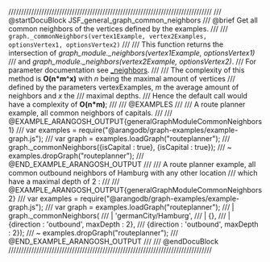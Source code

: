 ////////////////////////////////////////////////////////////////////////////////
/// @startDocuBlock JSF_general_graph_common_neighbors
/// @brief Get all common neighbors of the vertices defined by the examples.
///
/// `graph._commonNeighbors(vertex1Example, vertex2Examples, optionsVertex1, optionsVertex2)`
///
/// This function returns the intersection of *graph_module._neighbors(vertex1Example, optionsVertex1)*
/// and *graph_module._neighbors(vertex2Example, optionsVertex2)*.
/// For parameter documentation see [_neighbors](#neighbors).
///
/// The complexity of this method is **O(n\*m^x)** with *n* being the maximal amount of vertices
/// defined by the parameters vertexExamples, *m* the average amount of neighbors and *x* the
/// maximal depths.
/// Hence the default call would have a complexity of **O(n\*m)**;
///
/// @EXAMPLES
///
/// A route planner example, all common neighbors of capitals.
///
/// @EXAMPLE_ARANGOSH_OUTPUT{generalGraphModuleCommonNeighbors1}
/// var examples = require("@arangodb/graph-examples/example-graph.js");
/// var graph = examples.loadGraph("routeplanner");
/// graph._commonNeighbors({isCapital : true}, {isCapital : true});
/// ~ examples.dropGraph("routeplanner");
/// @END_EXAMPLE_ARANGOSH_OUTPUT
///
/// A route planner example, all common outbound neighbors of Hamburg with any other location
/// which have a maximal depth of 2 :
///
/// @EXAMPLE_ARANGOSH_OUTPUT{generalGraphModuleCommonNeighbors2}
///   var examples = require("@arangodb/graph-examples/example-graph.js");
///   var graph = examples.loadGraph("routeplanner");
/// | graph._commonNeighbors(
/// |   'germanCity/Hamburg',
/// |   {},
/// |   {direction : 'outbound', maxDepth : 2},
///     {direction : 'outbound', maxDepth : 2});
/// ~ examples.dropGraph("routeplanner");
/// @END_EXAMPLE_ARANGOSH_OUTPUT
///
/// @endDocuBlock
////////////////////////////////////////////////////////////////////////////////